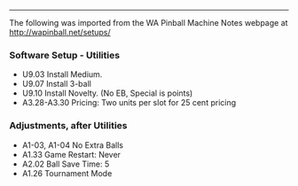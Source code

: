 ***
The following was imported from the WA Pinball Machine Notes webpage at http://wapinball.net/setups/
### Software Setup - Utilities
-   U9.03 Install Medium.
-   U9.07 Install 3-ball
-   U9.10 Install Novelty. (No EB, Special is points)
-   A3.28-A3.30 Pricing: Two units per slot for 25 cent pricing
### Adjustments, after Utilities
-   A1-03, A1-04 No Extra Balls
-   A1.33 Game Restart: Never
-   A2.02 Ball Save Time: 5
-   A1.26 Tournament Mode